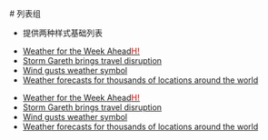 <link rel="stylesheet" href="http://localhost:8080/src/definitions/view/list/list.min.css">
<style>
    .badge-tips {
      color: #d9534f;
      font-weight: bold;
    }
  </style>
# 列表组

- 提供两种样式基础列表

<ul class="list-group">
    <li class="list-group-item"><a href="">Weather for the Week Ahead<span class="badge-tips">H!</span></a></li>
    <li class="list-group-item"><a href="">Storm Gareth brings travel disruption</a></li>
    <li class="list-group-item"><a href="">Wind gusts weather symbol</a></li>
    <li class="list-group-item"><a href="">Weather forecasts for thousands of locations around the world</a></li>
  </ul>

  <ul class="list-group">
    <li class="list-group-item-Borderbottom"><a href="">Weather for the Week Ahead<span class="badge-tips">H!</span></a></li>
    <li class="list-group-item-Borderbottom"><a href="">Storm Gareth brings travel disruption</a></li>
    <li class="list-group-item-Borderbottom"><a href="">Wind gusts weather symbol</a></li>
    <li class="list-group-item-Borderbottom"><a href="">Weather forecasts for thousands of locations around the
        world</a></li>
  </ul>